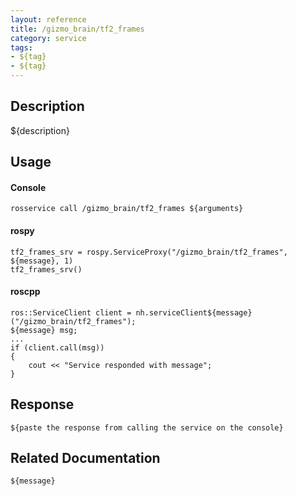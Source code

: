 ```yaml
---
layout: reference
title: /gizmo_brain/tf2_frames
category: service
tags: 
- ${tag} 
- ${tag}
---
```


## Description
${description}

## Usage
#### Console
```
rosservice call /gizmo_brain/tf2_frames ${arguments}
```

#### rospy
```
tf2_frames_srv = rospy.ServiceProxy("/gizmo_brain/tf2_frames", ${message}, 1)
tf2_frames_srv()
```

#### roscpp
```
ros::ServiceClient client = nh.serviceClient${message}("/gizmo_brain/tf2_frames");
${message} msg;
...
if (client.call(msg))
{
    cout << "Service responded with message";
}
```

## Response
```
${paste the response from calling the service on the console}
```

## Related Documentation
``${message}``  